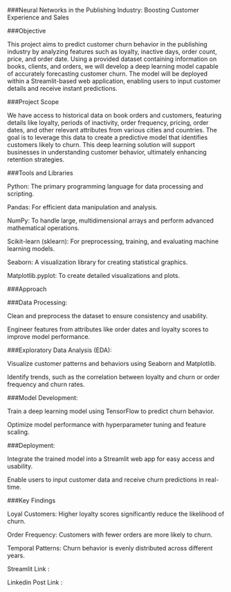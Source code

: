 ###Neural Networks in the Publishing Industry: Boosting Customer Experience and Sales

###Objective

This project aims to predict customer churn behavior in the publishing industry by analyzing features such as loyalty, inactive days, order count, price, and order date. Using a provided dataset containing information on books, clients, and orders, we will develop a deep learning model capable of accurately forecasting customer churn. The model will be deployed within a Streamlit-based web application, enabling users to input customer details and receive instant predictions.

###Project Scope

We have access to historical data on book orders and customers, featuring details like loyalty, periods of inactivity, order frequency, pricing, order dates, and other relevant attributes from various cities and countries. The goal is to leverage this data to create a predictive model that identifies customers likely to churn. This deep learning solution will support businesses in understanding customer behavior, ultimately enhancing retention strategies.

###Tools and Libraries

Python: The primary programming language for data processing and scripting.

Pandas: For efficient data manipulation and analysis.

NumPy: To handle large, multidimensional arrays and perform advanced mathematical operations.

Scikit-learn (sklearn): For preprocessing, training, and evaluating machine learning models.

Seaborn: A visualization library for creating statistical graphics.

Matplotlib.pyplot: To create detailed visualizations and plots.

###Approach

###Data Processing:

Clean and preprocess the dataset to ensure consistency and usability.

Engineer features from attributes like order dates and loyalty scores to improve model performance.

###Exploratory Data Analysis (EDA):

Visualize customer patterns and behaviors using Seaborn and Matplotlib.

Identify trends, such as the correlation between loyalty and churn or order frequency and churn rates.

###Model Development:

Train a deep learning model using TensorFlow to predict churn behavior.

Optimize model performance with hyperparameter tuning and feature scaling.

###Deployment:

Integrate the trained model into a Streamlit web app for easy access and usability.

Enable users to input customer data and receive churn predictions in real-time.

###Key Findings

Loyal Customers: Higher loyalty scores significantly reduce the likelihood of churn.

Order Frequency: Customers with fewer orders are more likely to churn.

Temporal Patterns: Churn behavior is evenly distributed across different years.

Streamlit Link :

Linkedin Post Link : 
